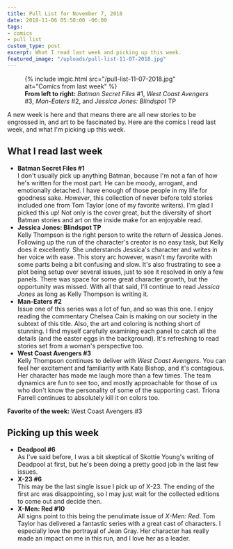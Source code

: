 ```yaml
---
title: Pull List for November 7, 2018
date: 2018-11-06 05:50:00 -06:00
tags:
- comics
- pull list
custom_type: post
excerpt: What I read last week and picking up this week.
featured_image: "/uploads/pull-list-11-07-2018.jpg"
---
```


<figure class="extendout">
  {% include imgic.html src="/pull-list-11-07-2018.jpg" alt="Comics from last week" %}
  <figcaption><strong>From left to right:</strong> <em>Batman Secret Files</em> #1, <em>West Coast Avengers</em> #3, <em>Man-Eaters</em> #2, and <em>Jessica Jones: Blindspot</em>&nbsp;<span class="caps">TP</span></figcaption>
</figure>

A new week is here and that means there are all new stories to be engrossed in, and art to be fascinated by. Here are the comics I read last week, and what I'm picking up this week.

## What I read last week

- **Batman Secret Files #1**  
  I don't usually pick up anything Batman, because I'm not a fan of how he's written for the most part. He can be moody, arrogant, and emotionally detached. I have enough of those people in my life for goodness sake. _However_, this collection of never before told stories included one from Tom Taylor (one of my favorite writers). I'm glad I picked this up! Not only is the cover great, but the diversity of short Batman stories and art on the inside make for an enjoyable read.
- **Jessica Jones: Blindspot TP**  
  Kelly Thompson is the right person to write the return of Jessica Jones. Following up the run of the character's creator is no easy task, but Kelly does it excellently. She understands Jessica's character and writes in her voice with ease. This story arc however, wasn't my favorite with some parts being a bit confusing and slow. It's also frustrating to see a plot being setup over several issues, just to see it resolved in only a few panels. There was space for some great character growth, but the opportunity was missed. With all that said, I'll continue to read _Jessica Jones_ as long as Kelly Thompson is writing it.
- **Man-Eaters #2**  
  Issue one of this series was a lot of fun, and so was this one. I enjoy reading the commentary Chelsea Cain is making on our society in the subtext of this title. Also, the art and coloring is nothing short of stunning. I find myself carefully examining each panel to catch all the details (and the easter eggs in the background). It's refreshing to read stories set from a woman's perspective too.
- **West Coast Avengers #3**  
  Kelly Thompson continues to deliver with _West Coast Avengers_. You can feel her excitement and familiarity with Kate Bishop, and it's contagious. Her character has made me laugh more than a few times. The team dynamics are fun to see too, and mostly approachable for those of us who don't know the personality of some of the supporting cast. Tríona Farrell continues to absolutely kill it on colors too.

**Favorite of the week:** West Coast Avengers #3

## Picking up this week

- **Deadpool #6**  
  As I've said before, I was a bit skeptical of Skottie Young's writing of Deadpool at first, but he's been doing a pretty good job in the last few issues.
- **X-23 #6**  
  This may be the last single issue I pick up of X-23. The ending of the first arc was disappointing, so I may just wait for the collected editions to come out and decide then.
- **X-Men: Red #10**  
  All signs point to this being the penulimate issue of _X-Men: Red_. Tom Taylor has delivered a fantastic series with a great cast of characters. I especially love the portrayal of Jean Gray. Her character has really made an impact on me in this run, and I love her as a leader.
